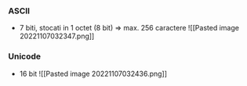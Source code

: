 ### ASCII
- 7 biti, stocati in 1 octet (8 bit) => max. 256 caractere
![[Pasted image 20221107032347.png]]

### Unicode
- 16 bit
![[Pasted image 20221107032436.png]]
